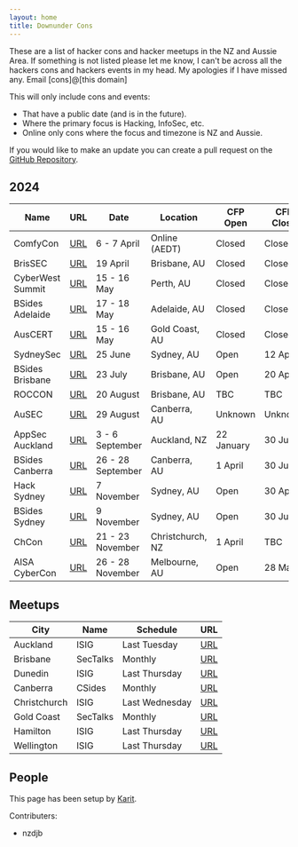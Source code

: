 ```yaml
---
layout: home
title: Downunder Cons
---
```


These are a list of hacker cons and hacker meetups in the NZ and Aussie Area. If something is not listed please let me know, I can't be across all the hackers cons and hackers events in my head. My apologies if I have missed any. Email [cons]@[this domain]

This will only include cons and events:
* That have a public date (and is in the future).
* Where the primary focus is Hacking, InfoSec, etc.
* Online only cons where the focus and timezone is NZ and Aussie.

If you would like to make an update you can create a pull request on the [GitHub Repository](https://github.com/nzkarit/downundercons).

## 2024

| Name | URL | Date | Location | CFP Open | CFP Close | Ticket On Sale |
| ---- | --- | ---- | -------- | -------- | --------- | -------------- |
| ComfyCon | [URL](https://au.comfycon.rocks/) | 6 - 7 April | Online (AEDT) | Closed | Closed | N/A |
| BrisSEC | [URL](https://aisasecuritydays.com.au/brissec) | 19 April | Brisbane, AU | Closed | Closed | Now |
| CyberWest Summit | [URL](https://www.cyberwestsummit.com.au/) | 15 - 16 May | Perth, AU | Closed | Closed | Now |
| BSides Adelaide | [URL](https://bsidesadelaide.com.au/) | 17 - 18 May | Adelaide, AU | Closed | Closed | Now |
| AusCERT | [URL](https://www.cyberwestsummit.com.au/) | 15 - 16 May | Gold Coast, AU | Closed | Closed | Now |
| SydneySec | [URL](https://aisasecuritydays.com.au/sydneysec) | 25 June | Sydney, AU | Open | 12 April | Now |
| BSides Brisbane | [URL](https://bsidesbrisbane.com/) | 23 July | Brisbane, AU | Open | 20 April | Now |
| ROCCON | [URL](https://www.realmsofcyber.com/) | 20 August | Brisbane, AU | TBC | TBC | TBC |
| AuSEC | [URL](https://publicsectornetwork.com/event/australian-security-summit-ausec/) | 29 August | Canberra, AU | Unknown | Unknown | TBC |
| AppSec Auckland | [URL](https://appsec.org.nz/conference/) | 3 - 6 September | Auckland, NZ | 22 January | 30 June | 1 April |
| BSides Canberra | [URL](https://www.bsidesau.com.au/) | 26 - 28 September | Canberra, AU | 1 April | 30 June | Now |
| Hack Sydney | [URL](https://www.hack.sydney/) | 7 November | Sydney, AU | Open | 30 April | Now |
| BSides Sydney | [URL](https://bsides.sydney) | 9 November | Sydney, AU | Open | 30 June | Now |
| ChCon | [URL](https://2024.chcon.nz/) | 21 - 23 November | Christchurch, NZ | 1 April | TBC | 31 July |
| AISA CyberCon | [URL](https://conference.aisa.org.au/QuickEventWebsitePortal/2024-australian-cyber-conference-melbourne/cfs-site) | 26 - 28 November | Melbourne, AU | Open | 28 May | Unknown |

## Meetups

| City | Name | Schedule | URL |
| ---- | ---- | -------- | --- |
| Auckland | ISIG | Last Tuesday | [URL](https://isig.org.nz/) |
| Brisbane | SecTalks | Monthly | [URL](https://www.meetup.com/SecTalks-Brisbane/) |
| Dunedin | ISIG | Last Thursday | [URL](https://isig.org.nz/) |
| Canberra | CSides | Monthly | [URL](https://www.bsidesau.com.au/csides.html) |
| Christchurch | ISIG | Last Wednesday | [URL](https://www.meetup.com/isig-christchurch-nz/) |
| Gold Coast | SecTalks | Monthly | [URL](https://www.meetup.com/sectalks-goldcoast/) |
| Hamilton | ISIG | Last Thursday | [URL](https://isig.org.nz/) |
| Wellington | ISIG | Last Thursday | [URL](https://isig.org.nz/) |

## People
This page has been setup by [Karit](https://www.karit.nz/).

Contributers:
* nzdjb
